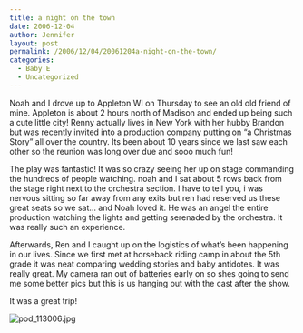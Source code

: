 ```yaml
---
title: a night on the town
date: 2006-12-04
author: Jennifer
layout: post
permalink: /2006/12/04/20061204a-night-on-the-town/
categories:
  - Baby E
  - Uncategorized
---
```

Noah and I drove up to Appleton WI on Thursday to see an old old friend of mine. Appleton is about 2 hours north of Madison and ended up being such a cute little city! Renny actually lives in New York with her hubby Brandon but was recently invited into a production company putting on &#8220;a Christmas Story&#8221; all over the country. Its been about 10 years since we last saw each other so the reunion was long over due and sooo much fun!

The play was fantastic! It was so crazy seeing her up on stage commanding the hundreds of people watching. noah and I sat about 5 rows back from the stage right next to the orchestra section. I have to tell you, i was nervous sitting so far away from any exits but ren had reserved us these great seats so we sat&#8230; and Noah loved it. He was an angel the entire production watching the lights and getting serenaded by the orchestra. It was really such an experience.

Afterwards, Ren and I caught up on the logistics of what&#8217;s been happening in our lives. Since we first met at horseback riding camp in about the 5th grade it was neat comparing wedding stories and baby antidotes. It was really great. My camera ran out of batteries early on so shes going to send me some better pics but this is us hanging out with the cast after the show.

It was a great trip!

<img id="image76" alt="pod_113006.jpg" src="http://static.squarespace.com/static/50db6bb3e4b015296cd43789/50dfa5b1e4b0dc6320e0b5ea/50dfa5b1e4b0dc6320e0b634/1165166174000/?format=original" />
